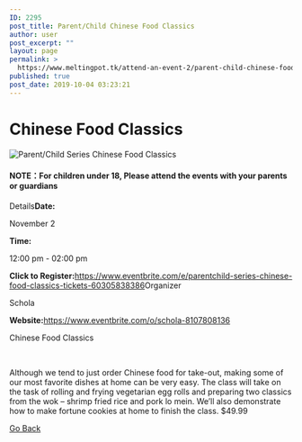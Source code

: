 ```yaml
---
ID: 2295
post_title: Parent/Child Chinese Food Classics
author: user
post_excerpt: ""
layout: page
permalink: >
  https://www.meltingpot.tk/attend-an-event-2/parent-child-chinese-food-classics/
published: true
post_date: 2019-10-04 03:23:21
---
```

<h1> <strong>Chinese Food Classics</strong></h1>		
										<img src="http://www.meltingpot.tk/wp-content/uploads/elementor/thumbs/2105_image-oeo6kuddq12w6e0jm4esi9s8l2fh6q0qe3629v2s20.png" title="Parent/Child Series Chinese Food Classics" alt="Parent/Child Series Chinese Food Classics" />											
		<h4><strong>NOTE：For children under 18, Please attend the events with your parents or guardians</strong></h4>Details<strong>Date:</strong><p>November 2</p><strong>Time:</strong><p>12:00 pm - 02:00 pm</p><strong>Click to Register:</strong><a href="https://www.eventbrite.com/e/parentchild-series-chinese-food-classics-tickets-60305838386">https://www.eventbrite.com/e/parentchild-series-chinese-food-classics-tickets-60305838386</a>Organizer<p>Schola</p><p><strong>Website:</strong><a href="https://www.eventbrite.com/o/schola-8107808136">https://www.eventbrite.com/o/schola-8107808136</a></p>		
		<p>Chinese Food Classics</p><p> </p><p>Although we tend to just order Chinese food for take-out, making some of our most favorite dishes at home can be very easy. The class will take on the task of rolling and frying vegetarian egg rolls and preparing two classics from the wok – shrimp fried rice and pork lo mein. We’ll also demonstrate how to make fortune cookies at home to finish the class. $49.99</p>		
			<a href="https://www.meltingpot.tk/attend-an-event-2/" role="button">
						Go Back
					</a>